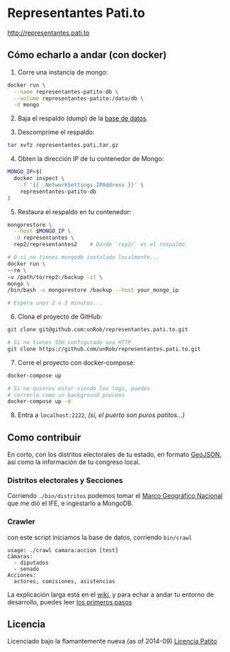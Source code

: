 # Representantes Pati.to

http://representantes.pati.to

## Cómo echarlo a andar (con docker)
1) Corre una instancia de mongo:
```bash
docker run \
  --name representantes-patito-db \
  --volume representantes-patito:/data/db \
  -d mongo
```

2) Baja el respaldo (dump) de la [base de datos][dbdump].

3) Descomprime el respaldo:
```bash
tar xvfz representantes.pati.tar.gz
```

4) Obten la dirección IP de tu contenedor de Mongo:
```bash
MONGO_IP=$(
  docker inspect \
    -f '{{ .NetworkSettings.IPAddress }}' \
    representantes-patito-db
)
```

5) Restaura el respaldo en tu contenedor:
```bash
mongorestore \
  --host $MONGO_IP \
  -d representantes \
  rep2/representantes2    # Donde `rep2/` es el respaldo

# O si no tienes mongodb instalado localmente...
docker run \
--rm \
-v /path/to/rep2:/backup -it \
mongo \
/bin/bash -c mongorestore /backup --host your_mongo_ip

# Espera unos 2 o 3 minutos...
```

6) Clona el proyecto de GitHub:
```bash
git clone git@github.com:unRob/representantes.pati.to.git

# Si no tienes SSH configurado usa HTTP
git clone https://github.com/unRob/representantes.pati.to.git
```

7) Corre el proyecto con docker-compose:
```bash
docker-compose up

# Si no quieres estar viendo los logs, puedes
# correrlo como un background process
docker-compose up -d
```

8) Entra a `localhost:2222`, _(sí, el puerto son puros patitos...)_

[dbdump]: http://representantes.pati.to/representantes.pati.tar.gz

## Como contribuir

En corto, con los distritos electorales de tu estado, en formato [GeoJSON](http://geojson.org), así como la información de tu congreso local.

### Distritos electorales y Secciones
Corriendo `./bin/distritos` podemos tomar el [Marco Geográfico Nacional](https://github.com/unRob/informacion-publica) que me dió el IFE, e ingestarlo a MongoDB.


### Crawler
con este script iniciamos la base de datos, corriendo `bin/crawl`

```text
usage: ./crawl camara:accion [test]
Cámaras:
  - diputados
  - senado
Acciones:
  actores, comisiones, asistencias
```

La explicación larga está en el [wiki](../../wiki/Como-contribuir), y para echar a andar tu entorno de desarrollo, puedes leer [los primeros pasos](../../wiki/First-RUN,-Forrest!-RUN!)

## Licencia
Licenciado bajo la flamantemente nueva (as of 2014-09) [Licencia Patito](LICENSE.md)
